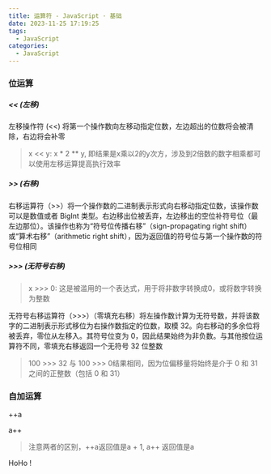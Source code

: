 ```yaml
---
title: 运算符 - JavaScript · 基础
date: 2023-11-25 17:19:25
tags:
  - JavaScript
categories:
  - JavaScript
---
```


### 位运算

##### \<\< (左移)

左移操作符 (\<\<) 将第一个操作数向左移动指定位数，左边超出的位数将会被清除，右边将会补零

> x << y: x \* 2 \*\* y, 即结果是x乘以2的y次方，涉及到2倍数的数字相乘都可以使用左移运算提高执行效率

##### \>\> (右移)

右移运算符（\>\>）将一个操作数的二进制表示形式向右移动指定位数，该操作数可以是数值或者 BigInt 类型。右边移出位被丢弃，左边移出的空位补符号位（最左边那位）。该操作也称为“符号位传播右移”（sign-propagating right shift）或“算术右移”（arithmetic right shift），因为返回值的符号位与第一个操作数的符号位相同

##### \>\>\> (无符号右移)

> x >>> 0: 这是被滥用的一个表达式，用于将非数字转换成0，或将数字转换为整数

无符号右移运算符（\>\>\>）（零填充右移）将左操作数计算为无符号数，并将该数字的二进制表示形式移位为右操作数指定的位数，取模 32。向右移动的多余位将被丢弃，零位从左移入。其符号位变为 0，因此结果始终为非负数。与其他按位运算符不同，零填充右移返回一个无符号 32 位整数

> 100 >>> 32 与 100 >>> 0结果相同，因为位偏移量将始终是介于 0 和 31 之间的正整数（包括 0 和 31）

### 自加运算

++a

a++

> 注意两者的区别，++a返回值是a + 1, a++ 返回值是a

HoHo !
